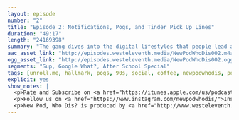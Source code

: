 ```yaml
---
layout: episode
number: "2"
title: "Episode 2: Notifications, Pogs, and Tinder Pick Up Lines"
duration: "49:17"
length: "24169398"
summary: "The gang dives into the digital lifestyles that people lead and asks the important questions, like 'are you really too lazy to clear your notifications?!', 'how do you navigate online dating?', and 'what is up with all these national holidays?!'"
aac_asset_link: "http://episodes.westeleventh.media/NewPodWhoDis002.m4a"
ogg_asset_link: "http://episodes.westeleventh.media/NewPodWhoDis002.ogg"
segments: "Sup, Google What?, After School Special"
tags: [unroll.me, hallmark, pogs, 90s, social, coffee, newpodwhodis, pokemon, tinder]
explicit: yes
show_notes: |
  <p>Rate and Subscribe on <a href="https://itunes.apple.com/us/podcast/id1289536070">iTunes</a>.</p>
  <p>Follow us on <a href="https://www.instagram.com/newpodwhodis/">Instagram</a>, <a href="https://www.youtube.com/channel/UCk_pIgOoAhNGrrTitkGEMqw">YouTube</a>, <a href="https://twitter.com/newpod_whodis">Twitter</a>, and <a href="https://www.facebook.com/newpodwhodis">Facebook</a>.Email us some digital mail at <a href="mailto:newpodwhodis@gmail.com">newpodwhodis@gmail.com</a>.</p>
  <p>New Pod, Who Dis? is produced by <a href="http://www.westeleventh.media/">West Eleventh Media</a> from Washington, D.C.</p>
---
```

